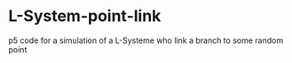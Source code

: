 # L-System-point-link
p5 code for a simulation of a L-Systeme who link a branch to some random point
